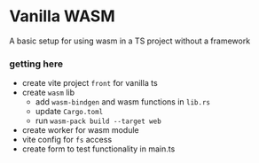 # Vanilla WASM
A basic setup for using wasm in a TS project without a framework 


### getting here
- create vite project `front` for vanilla ts
- create `wasm` lib
  * add `wasm-bindgen` and wasm functions in `lib.rs`
  * update `Cargo.toml`
  * run `wasm-pack build --target web`
- create worker for wasm module
- vite config for `fs` access
- create form to test functionality in main.ts

